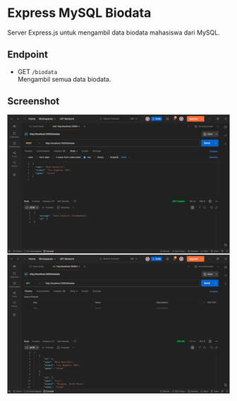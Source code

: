 # Express MySQL Biodata

Server Express.js untuk mengambil data biodata mahasiswa dari MySQL.

## Endpoint

- GET `/biodata`  
  Mengambil semua data biodata.

## Screenshot

![GET biodata](./images/post.jpg)
![GET biodata](./images/get.jpg)
